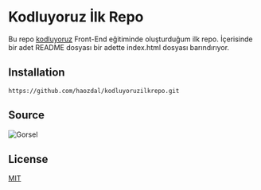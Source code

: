 # Kodluyoruz İlk Repo

Bu repo [kodluyoruz](https://www.kodluyoruz.org) Front-End eğitiminde oluşturduğum ilk repo. İçerisinde bir adet README dosyası bir adette index.html dosyası barındırıyor.

## Installation

``` git clone https://github.com/haozdal/kodluyoruzilkrepo.git
https://github.com/haozdal/kodluyoruzilkrepo.git
```

## Source

![Gorsel](https://www.osevio.com/blog/wp-content/uploads/2018/10/osevio-blog-doga-resimleri-one-cikarilmis-gorsel.jpg)

## License

[MIT](https://choosealicense.com/licenses/mit/)
